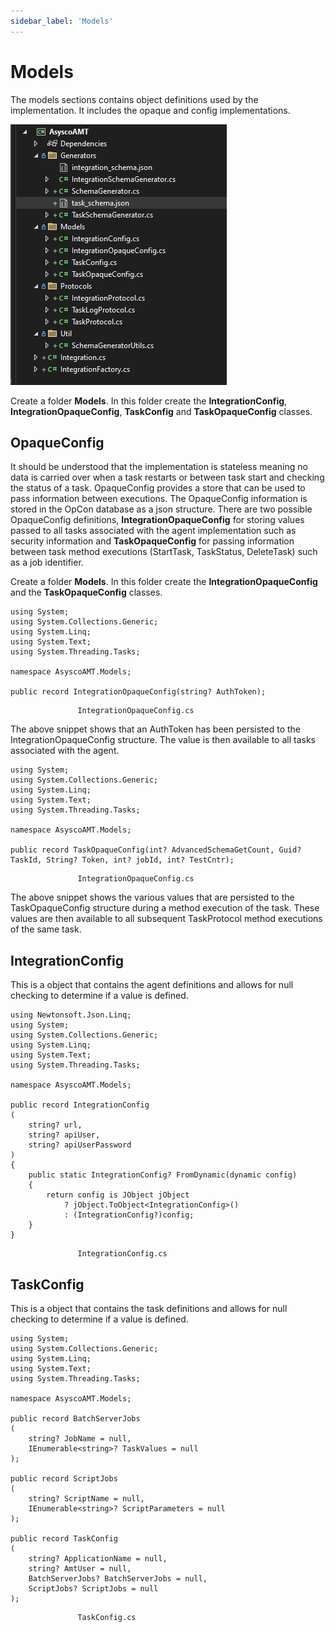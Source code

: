 ```yaml
---
sidebar_label: 'Models'
---
```


# Models

The models sections contains object definitions used by the implementation. It includes the opaque and config implementations. 

![Project Structure](../static/img/project-structure.png)

Create a folder **Models**.
In this folder create the **IntegrationConfig**, **IntegrationOpaqueConfig**, **TaskConfig** and **TaskOpaqueConfig** classes.

## OpaqueConfig
It should be understood that the implementation is stateless meaning no data is carried over when a task restarts or between task start and checking the status of a task.
OpaqueConfig provides a store that can be used to pass information between executions. The OpaqueConfig information is stored in the OpCon database as a json structure. 
There are two possible OpaqueConfig definitions, **IntegrationOpaqueConfig** for storing values passed to all tasks associated with the agent implementation such as security 
information and **TaskOpaqueConfig** for passing information between task method executions (StartTask, TaskStatus, DeleteTask) such as a job identifier. 

Create a folder **Models**.
In this folder create the **IntegrationOpaqueConfig** and the **TaskOpaqueConfig** classes.

```
using System;
using System.Collections.Generic;
using System.Linq;
using System.Text;
using System.Threading.Tasks;

namespace AsyscoAMT.Models;

public record IntegrationOpaqueConfig(string? AuthToken);

```
                   IntegrationOpaqueConfig.cs

The above snippet shows that an AuthToken has been persisted to the IntegrationOpaqueConfig structure. The value is then available to all tasks associated with the agent.

```
using System;
using System.Collections.Generic;
using System.Linq;
using System.Text;
using System.Threading.Tasks;

namespace AsyscoAMT.Models;

public record TaskOpaqueConfig(int? AdvancedSchemaGetCount, Guid? TaskId, String? Token, int? jobId, int? TestCntr);

```
                   IntegrationOpaqueConfig.cs

The above snippet shows the various values that are persisted to the TaskOpaqueConfig structure during a method execution of the task. These values are then available to all
subsequent TaskProtocol method executions of the same task.

## IntegrationConfig
This is a object that contains the agent definitions and allows for null checking to determine if a value is defined.

```
using Newtonsoft.Json.Linq;
using System;
using System.Collections.Generic;
using System.Linq;
using System.Text;
using System.Threading.Tasks;

namespace AsyscoAMT.Models;

public record IntegrationConfig
(
    string? url,
    string? apiUser,
    string? apiUserPassword
)
{
    public static IntegrationConfig? FromDynamic(dynamic config)
    {
        return config is JObject jObject
            ? jObject.ToObject<IntegrationConfig>()
            : (IntegrationConfig?)config;
    }
}

```
                   IntegrationConfig.cs

## TaskConfig
This is a object that contains the task definitions and allows for null checking to determine if a value is defined.

```
using System;
using System.Collections.Generic;
using System.Linq;
using System.Text;
using System.Threading.Tasks;

namespace AsyscoAMT.Models;

public record BatchServerJobs
(
    string? JobName = null,
    IEnumerable<string>? TaskValues = null
);

public record ScriptJobs
(
    string? ScriptName = null,
    IEnumerable<string>? ScriptParameters = null
);

public record TaskConfig
(
    string? ApplicationName = null,
    string? AmtUser = null,
    BatchServerJobs? BatchServerJobs = null,
    ScriptJobs? ScriptJobs = null
);

```
                   TaskConfig.cs